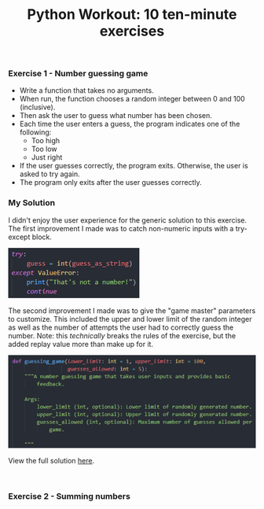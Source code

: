 # <div align="center">Python Workout: 10 ten-minute exercises</div>

<br/>

### Exercise 1 - Number guessing game 
- Write a function that takes no arguments.
- When run, the function chooses a random integer between 0 and 100 (inclusive).
- Then ask the user to guess what number has been chosen.
- Each time the user enters a guess, the program indicates one of the following:
  * Too high
  * Too low
  * Just right
- If the user guesses correctly, the program exits. Otherwise, the user is asked to try again.
- The program only exits after the user guesses correctly.

### My Solution
I didn't enjoy the user experience for the generic solution to this exercise. The first improvement I made was to catch non-numeric inputs with a try-except block. <br/>

![alt_text](https://github.com/nphorsley59/python_workout/blob/main/images/E1_try-except.png "try-except block")

The second improvement I made was to give the "game master" parameters to customize. This included the upper and lower limit of the random integer as well as the number of attempts the user had to correctly guess the number. Note: this *technically* breaks the rules of the exercise, but the added replay value more than make up for it.  <br/>

![alt_text](https://github.com/nphorsley59/python_workout/blob/main/images/E1_docstring.png "docstring")

View the full solution [here](https://github.com/nphorsley59/python_workout/blob/main/workouts/workout1.py).

<br/>

### Exercise 2 - Summing numbers
